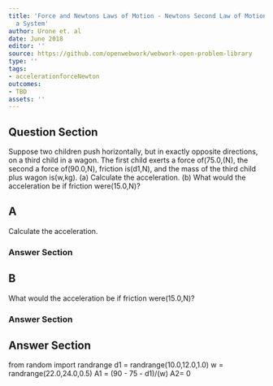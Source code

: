 ```yaml
---
title: 'Force and Newtons Laws of Motion - Newtons Second Law of Motion: Concept of
  a System'
author: Urone et. al
date: June 2018
editor: ''
source: https://github.com/openwebwork/webwork-open-problem-library
type: ''
tags:
- accelerationforceNewton
outcomes:
- TBD
assets: ''
---
```


## Question Section 

Suppose two children push horizontally, but in exactly opposite directions, on a third child in a wagon. The first child exerts a force of(75.0,(N), the second a force of(90.0,N), friction is(d1,N), and the mass of the third child plus wagon is(w,kg).
(a) Calculate the acceleration. 
(b) What would the acceleration be if friction were(15.0,N)?

## A
Calculate the acceleration. 
### Answer Section
## B
What would the acceleration be if friction were(15.0,N)?
### Answer Section


## Answer Section

from random import randrange
d1 = randrange(10.0,12.0,1.0)
w = randrange(22.0,24.0,0.5)
A1 = (90 - 75 - d1)/(w)
A2= 0